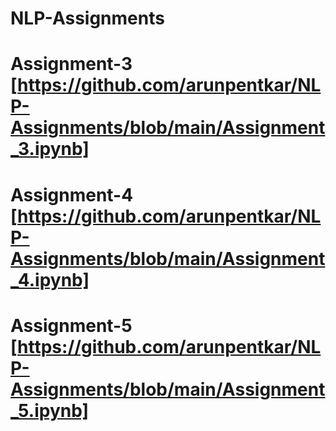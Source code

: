 # NLP-Assignments
# Assignment-3 [https://github.com/arunpentkar/NLP-Assignments/blob/main/Assignment_3.ipynb]
# Assignment-4 [https://github.com/arunpentkar/NLP-Assignments/blob/main/Assignment_4.ipynb]
# Assignment-5 [https://github.com/arunpentkar/NLP-Assignments/blob/main/Assignment_5.ipynb]
